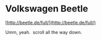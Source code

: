 <!--
id: 11145097175
link: http://tumblr.atmos.org/post/11145097175/volkswagen-beetle
slug: volkswagen-beetle
date: Fri Oct 07 2011 10:34:27 GMT-0700 (PDT)
publish: 2011-10-07
tags: 
title: Volkswagen Beetle
-->


Volkswagen Beetle
=================

[http://beetle.de/full/](http://beetle.de/full/)

Umm, yeah.  scroll all the way down.

